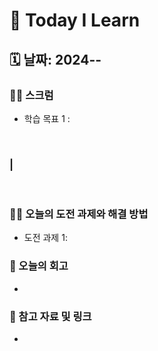 # 📝 Today I Learn  
## 🗓️ 날짜: 2024--
### 🙏🏻 스크럼
- 학습 목표 1 : 
</br>

### |  
</br>

### ✊🏻 오늘의 도전 과제와 해결 방법
- 도전 과제 1: 

### 💭 오늘의 회고
- 

### 🔗 참고 자료 및 링크
- []()

